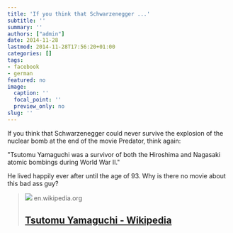 ```yaml
---
title: 'If you think that Schwarzenegger ...'
subtitle: ''
summary: ''
authors: ["admin"]
date: 2014-11-28
lastmod: 2014-11-28T17:56:20+01:00
categories: []
tags:
- facebook
- german
featured: no
image:
  caption: ''
  focal_point: ''
  preview_only: no
slug: ''
---
```

If you think that Schwarzenegger could never survive the explosion of the nuclear bomb at the end of the movie Predator, think again:  

"Tsutomu Yamaguchi  was a survivor of both the Hiroshima and Nagasaki atomic bombings during World War II."

He lived happily ever after until the age of 93. 
Why is there no movie about this bad ass guy?
> [![](https://upload.wikimedia.org/wikipedia/en/a/aa/Tsutomu-Yamaguchi-Japanes-001.jpg)](http://en.wikipedia.org/wiki/Tsutomu_Yamaguchi)
> en.wikipedia.org
> ## [Tsutomu Yamaguchi - Wikipedia](http://en.wikipedia.org/wiki/Tsutomu_Yamaguchi)
>


